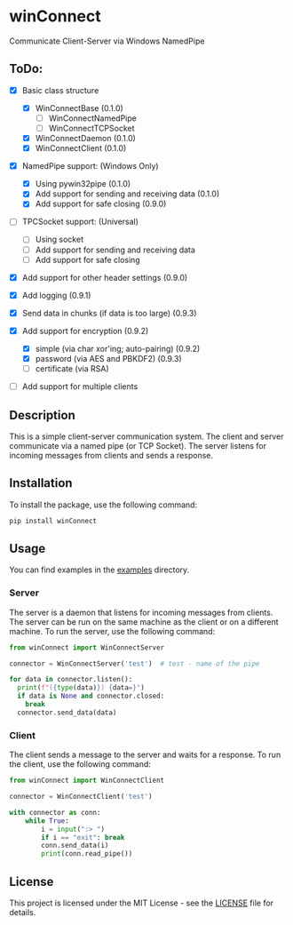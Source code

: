 # winConnect
Communicate Client-Server via Windows NamedPipe

## ToDo:

- [x] Basic class structure
  - [x] WinConnectBase (0.1.0)
    - [ ] WinConnectNamedPipe
    - [ ] WinConnectTCPSocket
  - [x] WinConnectDaemon (0.1.0)
  - [x] WinConnectClient (0.1.0)
- [x] NamedPipe support:  (Windows Only)
  - [x] Using pywin32pipe (0.1.0)
  - [x] Add support for sending and receiving data (0.1.0)
  - [x] Add support for safe closing (0.9.0)
- [ ] TPCSocket support:  (Universal)
  - [ ] Using socket
  - [ ] Add support for sending and receiving data
  - [ ] Add support for safe closing
- [x] Add support for other header settings (0.9.0)
- [x] Add logging (0.9.1)
- [x] Send data in chunks (if data is too large) (0.9.3)
- [x] Add support for encryption (0.9.2)
  - [x] simple (via char xor'ing; auto-pairing) (0.9.2)
  - [x] password (via AES and PBKDF2) (0.9.3)
  - [ ] certificate (via RSA)
- [ ] Add support for multiple clients


## Description

This is a simple client-server communication system. 
The client and server communicate via a named pipe (or TCP Socket). 
The server listens for incoming messages from clients and sends a response.

## Installation

To install the package, use the following command:

```bash
pip install winConnect
```

## Usage

You can find examples in the [examples](examples) directory.

### Server

The server is a daemon that listens for incoming messages from clients. The server can be run on the same machine as the client or on a different machine. To run the server, use the following command:

```python
from winConnect import WinConnectServer

connector = WinConnectServer('test')  # test - name of the pipe

for data in connector.listen():
  print(f"({type(data)}) {data=}")
  if data is None and connector.closed:
    break
  connector.send_data(data)
```

### Client

The client sends a message to the server and waits for a response. To run the client, use the following command:

```python
from winConnect import WinConnectClient

connector = WinConnectClient('test')

with connector as conn:
    while True:
        i = input(":> ")
        if i == "exit": break
        conn.send_data(i)
        print(conn.read_pipe())
```

## License

This project is licensed under the MIT License - see the [LICENSE](LICENSE) file for details.
